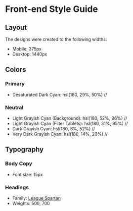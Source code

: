 # Front-end Style Guide

## Layout

The designs were created to the following widths:

- Mobile: 375px
- Desktop: 1440px

## Colors

### Primary

- Desaturated Dark Cyan: hsl(180, 29%, 50%) //

### Neutral

- Light Grayish Cyan (Background): hsl(180, 52%, 96%) //
- Light Grayish Cyan (Filter Tablets): hsl(180, 31%, 95%) //
- Dark Grayish Cyan: hsl(180, 8%, 52%) //
- Very Dark Grayish Cyan: hsl(180, 14%, 20%) //

## Typography

### Body Copy

- Font size: 15px

### Headings

- Family: [League Spartan](https://fonts.google.com/specimen/League+Spartan)
- Weights: 500, 700
